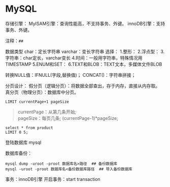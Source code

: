 # MySQL

存储引擎：
MyISAM引擎：查询性能高，不支持事务、外键。
innoDB引擎：支持事务、外键。

注释：`##`

数据类型
char：定长字符串
varchar：变长字符串
选择：
1.整形：
2.浮点型：
3.字符串：char定长，varchar变长
4.时间：一般用字符串，特殊情况用TIMESTAMP
5.ENUM和SET：
6.TEXT和BLOB：TEXT文本，多媒体文件BLOB


转换NULL值：IFNULL(字段,替换值)；
CONCAT()：字符串拼接；


分页设计：
假分页（逻辑分页）：将数据全部查出，存于内存，直接从内存取。
真分页（物理分页）：数据库中分页。

`LIMIT currentPage+1 pageSize`
> currentPage：从第几条开始;  
> pageSize：每页几条;
> (currentPage-1)*pageSize;

```
select * from product 
LIMIT 0 5;
```

登陆数据库
mysql

数据库备份：

```
mysql dump -uroot -proot 数据库名>路径  ## 备份数据库
mysql -uroot -proot 数据库名<备份数据库路径  ## 导入备份数据库
```



事务：innoDB引擎
开启事务：start transaction



